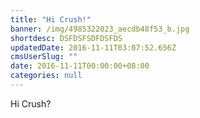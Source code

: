 ```yaml
---
title: "Hi Crush!"
banner: /img/4985322023_aecdb48f53_b.jpg
shortdesc: DSFDSFSDFDSFDS
updatedDate: 2016-11-11T03:07:52.656Z
cmsUserSlug: ""
date: 2016-11-11T00:00:00+08:00
categories: null
---
```


Hi Crush?